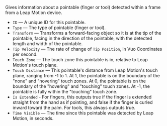 Gives information about a pointable (finger or tool) detected within a frame from a Leap Motion device.

   - `ID` — A unique ID for this pointable. 
   - `Type` — The type of pointable (finger or tool). 
   - `Transform` — Transforms a forward-facing object so it is at the tip of the pointable, facing in the direction of the pointable, with the detected length and width of the pointable.
   - `Tip Velocity` — The rate of change of `Tip Position`, in Vuo Coordinates per second.
   - `Touch Zone` — The touch zone this pointable is in, relative to Leap Motion's touch plane. 
   - `Touch Distance` — This pointable's distance from Leap Motion's touch plane, ranging from -1 to 1. At 1, the pointable is on the boundary of the "none" and "hovering" touch zones. At 0, the pointable is on the boundary of the "hovering" and "touching" touch zones. At -1, the pointable is fully within the "touching" touch zone. 
   - `Is Extended` - For fingers, this outputs true if the finger is extended straight from the hand as if pointing, and false if the finger is curled inward toward the palm. For tools, this always outputs true.
   - `Time Visible` — The time since this pointable was detected by Leap Motion, in seconds.
